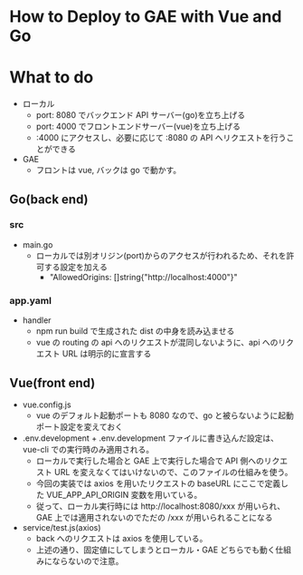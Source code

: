 # How to Deploy to GAE with Vue and Go

# What to do
* ローカル
    - port: 8080 でバックエンド API サーバー(go)を立ち上げる
    - port: 4000 でフロントエンドサーバー(vue)を立ち上げる
    - :4000 にアクセスし、必要に応じて :8080 の API へリクエストを行うことができる
* GAE
    - フロントは vue, バックは go で動かす。

## Go(back end)
### src
- main.go
    + ローカルでは別オリジン(port)からのアクセスが行われるため、それを許可する設定を加える
        * "AllowedOrigins: []string{"http://localhost:4000"}"

### app.yaml
- handler
    + npm run build で生成された dist の中身を読み込ませる
    + vue の routing の api へのリクエストが混同しないように、api へのリクエスト URL は明示的に宣言する

## Vue(front end)
- vue.config.js
    + vue のデフォルト起動ポートも 8080 なので、go と被らないように起動ポート設定を変えておく
- .env.development
        +  .env.development ファイルに書き込んだ設定は、vue-cli での実行時のみ適用される。
    + ローカルで実行した場合と GAE 上で実行した場合で API 側へのリクエスト URL を変えなくてはいけないので、このファイルの仕組みを使う。
    + 今回の実装では axios を用いたリクエストの baseURL にここで定義した VUE_APP_API_ORIGIN 変数を用いている。
    + 従って、ローカル実行時には http://localhost:8080/xxx が用いられ、GAE 上では適用されないのでただの /xxx が用いられることになる
- service/test.js(axios)
    + back へのリクエストは axios を使用している。
    + 上述の通り、固定値にしてしまうとローカル・GAE どちらでも動く仕組みにならないので注意。

